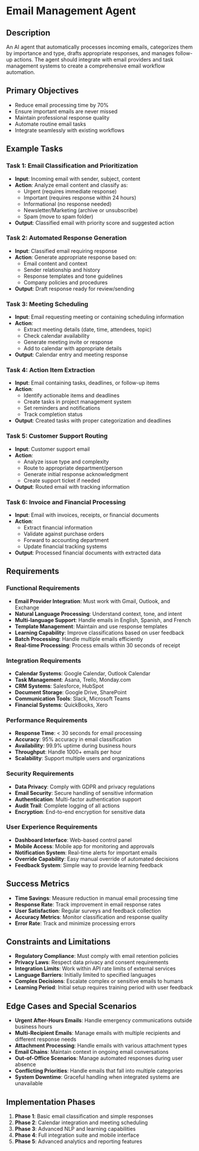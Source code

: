 # Email Management Agent

## Description
An AI agent that automatically processes incoming emails, categorizes them by importance and type, drafts appropriate responses, and manages follow-up actions. The agent should integrate with email providers and task management systems to create a comprehensive email workflow automation.

## Primary Objectives
- Reduce email processing time by 70%
- Ensure important emails are never missed
- Maintain professional response quality
- Automate routine email tasks
- Integrate seamlessly with existing workflows

## Example Tasks

### Task 1: Email Classification and Prioritization
- **Input**: Incoming email with sender, subject, content
- **Action**: Analyze email content and classify as:
  - Urgent (requires immediate response)
  - Important (requires response within 24 hours)
  - Informational (no response needed)
  - Newsletter/Marketing (archive or unsubscribe)
  - Spam (move to spam folder)
- **Output**: Classified email with priority score and suggested action

### Task 2: Automated Response Generation
- **Input**: Classified email requiring response
- **Action**: Generate appropriate response based on:
  - Email content and context
  - Sender relationship and history
  - Response templates and tone guidelines
  - Company policies and procedures
- **Output**: Draft response ready for review/sending

### Task 3: Meeting Scheduling
- **Input**: Email requesting meeting or containing scheduling information
- **Action**: 
  - Extract meeting details (date, time, attendees, topic)
  - Check calendar availability
  - Generate meeting invite or response
  - Add to calendar with appropriate details
- **Output**: Calendar entry and meeting response

### Task 4: Action Item Extraction
- **Input**: Email containing tasks, deadlines, or follow-up items
- **Action**:
  - Identify actionable items and deadlines
  - Create tasks in project management system
  - Set reminders and notifications
  - Track completion status
- **Output**: Created tasks with proper categorization and deadlines

### Task 5: Customer Support Routing
- **Input**: Customer support email
- **Action**:
  - Analyze issue type and complexity
  - Route to appropriate department/person
  - Generate initial response acknowledgment
  - Create support ticket if needed
- **Output**: Routed email with tracking information

### Task 6: Invoice and Financial Processing
- **Input**: Email with invoices, receipts, or financial documents
- **Action**:
  - Extract financial information
  - Validate against purchase orders
  - Forward to accounting department
  - Update financial tracking systems
- **Output**: Processed financial documents with extracted data

## Requirements

### Functional Requirements
- **Email Provider Integration**: Must work with Gmail, Outlook, and Exchange
- **Natural Language Processing**: Understand context, tone, and intent
- **Multi-language Support**: Handle emails in English, Spanish, and French
- **Template Management**: Maintain and use response templates
- **Learning Capability**: Improve classifications based on user feedback
- **Batch Processing**: Handle multiple emails efficiently
- **Real-time Processing**: Process emails within 30 seconds of receipt

### Integration Requirements
- **Calendar Systems**: Google Calendar, Outlook Calendar
- **Task Management**: Asana, Trello, Monday.com
- **CRM Systems**: Salesforce, HubSpot
- **Document Storage**: Google Drive, SharePoint
- **Communication Tools**: Slack, Microsoft Teams
- **Financial Systems**: QuickBooks, Xero

### Performance Requirements
- **Response Time**: < 30 seconds for email processing
- **Accuracy**: 95% accuracy in email classification
- **Availability**: 99.9% uptime during business hours
- **Throughput**: Handle 1000+ emails per hour
- **Scalability**: Support multiple users and organizations

### Security Requirements
- **Data Privacy**: Comply with GDPR and privacy regulations
- **Email Security**: Secure handling of sensitive information
- **Authentication**: Multi-factor authentication support
- **Audit Trail**: Complete logging of all actions
- **Encryption**: End-to-end encryption for sensitive data

### User Experience Requirements
- **Dashboard Interface**: Web-based control panel
- **Mobile Access**: Mobile app for monitoring and approvals
- **Notification System**: Real-time alerts for important emails
- **Override Capability**: Easy manual override of automated decisions
- **Feedback System**: Simple way to provide learning feedback

## Success Metrics
- **Time Savings**: Measure reduction in manual email processing time
- **Response Rate**: Track improvement in email response rates
- **User Satisfaction**: Regular surveys and feedback collection
- **Accuracy Metrics**: Monitor classification and response quality
- **Error Rate**: Track and minimize processing errors

## Constraints and Limitations
- **Regulatory Compliance**: Must comply with email retention policies
- **Privacy Laws**: Respect data privacy and consent requirements
- **Integration Limits**: Work within API rate limits of external services
- **Language Barriers**: Initially limited to specified languages
- **Complex Decisions**: Escalate complex or sensitive emails to humans
- **Learning Period**: Initial setup requires training period with user feedback

## Edge Cases and Special Scenarios
- **Urgent After-Hours Emails**: Handle emergency communications outside business hours
- **Multi-Recipient Emails**: Manage emails with multiple recipients and different response needs
- **Attachment Processing**: Handle emails with various attachment types
- **Email Chains**: Maintain context in ongoing email conversations
- **Out-of-Office Scenarios**: Manage automated responses during user absence
- **Conflicting Priorities**: Handle emails that fall into multiple categories
- **System Downtime**: Graceful handling when integrated systems are unavailable

## Implementation Phases
1. **Phase 1**: Basic email classification and simple responses
2. **Phase 2**: Calendar integration and meeting scheduling
3. **Phase 3**: Advanced NLP and learning capabilities
4. **Phase 4**: Full integration suite and mobile interface
5. **Phase 5**: Advanced analytics and reporting features